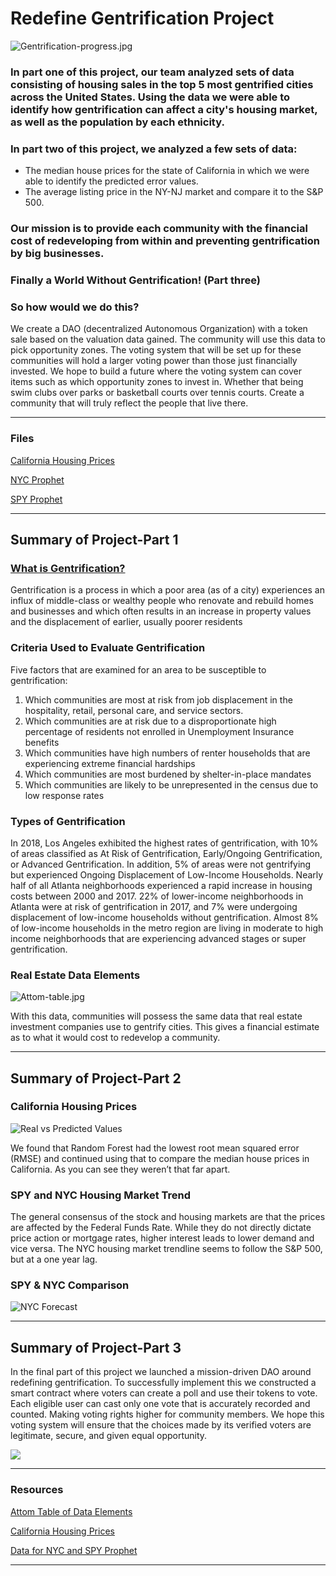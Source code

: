 # Redefine Gentrification Project

![Gentrification-progress.jpg](Images/Gentrification-progress.jpg)

### In part one of this project, our team analyzed sets of data consisting of housing sales in the top 5 most gentrified cities across the United States. Using the data we were able to identify how gentrification can affect a city's housing market, as well as the population by each ethnicity.

### In part two of this project, we analyzed a few sets of data:

* The median house prices for the state of California in which we were able to identify the predicted error values.
* The average listing price in the NY-NJ market and compare it to the S&P 500.

### Our mission is to provide each community with the financial cost of redeveloping from within and preventing gentrification by big businesses.

### **Finally a World Without Gentrification! (Part three)**

### So how would we do this?
We create a DAO (decentralized Autonomous Organization) with a token sale based on the valuation data gained. The community will use this data to pick opportunity zones. The voting system that will be set up for these communities will hold a larger voting power than those just financially invested. We hope to build a future where the voting system can cover items such as which opportunity zones to invest in. Whether that being swim clubs over parks or basketball courts over tennis courts. Create a community that will truly reflect the people that live there. 

- - -

### Files

[California Housing Prices](Part-2/house_price_prediction.ipynb)

[NYC Prophet](Part-2/NYC_Prophet.ipynb)

[SPY Prophet](Part-2/SPY_Prophet.ipynb)


- - -

## Summary of Project-Part 1

### **[What is Gentrification?](https://www.youtube.com/embed/OFKJ45J-LMg)**

Gentrification is a process in which a poor area (as of a city) experiences an influx of middle-class or wealthy people who renovate and rebuild homes and businesses and which often results in an increase in property values and the displacement of earlier, usually poorer residents

### **Criteria Used to Evaluate Gentrification**

Five factors that are examined for an area to be susceptible to gentrification:
1. Which communities are most at risk from job displacement in the hospitality, retail, personal care, and service sectors.
2. Which communities are at risk due to a disproportionate high percentage of residents not enrolled in Unemployment Insurance benefits
3. Which communities have high numbers of renter households that are experiencing extreme financial hardships
4. Which communities are most burdened by shelter-in-place mandates
5. Which communities are likely to be unrepresented in the census due to low response rates

### **Types of Gentrification**

In 2018, Los Angeles exhibited the highest rates of gentrification, with 10% of areas classified as At Risk of Gentrification, Early/Ongoing Gentrification, or Advanced Gentrification. In addition, 5% of areas were not gentrifying but experienced Ongoing Displacement of Low-Income Households. Nearly half of all Atlanta neighborhoods experienced a rapid increase in housing costs between 2000 and 2017. 22% of lower-income neighborhoods in Atlanta were at risk of gentrification in 2017, and 7% were undergoing displacement of low-income households without gentrification. Almost 8% of low-income households in the metro region are living in moderate to high income neighborhoods that are experiencing advanced stages or super gentrification.

### **Real Estate Data Elements**

![Attom-table.jpg](Images/Attom-table.png)

With this data, communities will possess the same data that real estate investment companies use to gentrify cities. This gives a financial estimate as to what it would cost to redevelop a community.

- - -

## Summary of Project-Part 2

### **California Housing Prices**

![Real vs Predicted Values](Images/Real_vs_Predicted_plot.png)

We found that Random Forest had the lowest root mean squared error (RMSE) and continued using that to compare the median house prices in California. As you can see they weren’t that far apart.

### **SPY and NYC Housing Market Trend**

The general consensus of the stock and housing markets are that the prices are affected by the Federal Funds Rate. While they do not directly dictate price action or mortgage rates, higher interest leads to lower demand and vice versa. The NYC housing market trendline seems to follow the S&P 500, but at a one year lag. 

### **SPY & NYC Comparison**

![NYC Forecast](Images/nyc_spy_stacked.png)

- - -

## Summary of Project-Part 3

In the final part of this project we launched a mission-driven DAO around redefining gentrification. To successfully implement this we constructed a smart contract where voters can create a poll and use their tokens to vote. Each eligible user can cast only one vote that is accurately recorded and counted. Making voting rights higher for community members. We hope this voting system will ensure that the choices made by its verified voters are legitimate, secure, and given equal opportunity.

![](Images/giphy.gif)

- - -

### Resources

[Attom Table of Data Elements](https://www.attomdata.com/data/)

[California Housing Prices](https://www.kaggle.com/datasets/camnugent/california-housing-prices?resource=download)

[Data for NYC and SPY Prophet](https://fred.stlouisfed.org/series/FEDFUNDS)

- - -